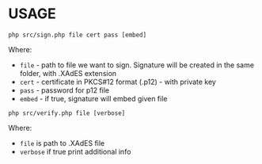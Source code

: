 # USAGE

```
php src/sign.php file cert pass [embed]
```
Where:
- `file` - path to file we want to sign. Signature will be created in the same folder, with .XAdES extension
- `cert` - certificate in PKCS#12 format (.p12) - with private key
- `pass` - password for p12 file
- `embed` - if true, signature will embed given file

```
php src/verify.php file [verbose]
```
Where:
- `file` is path to .XAdES file
- `verbose` if true print additional info